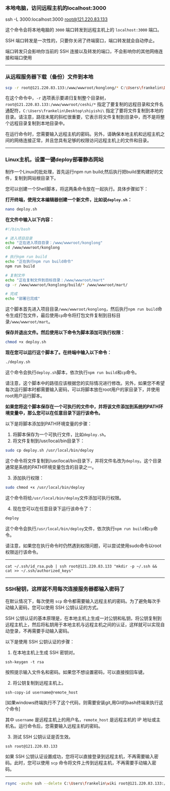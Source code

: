 ### 本地电脑，访问远程主机的localhost:3000

ssh -L 3000:localhost:3000 root@121.220.83.133

这个命令会将本地电脑的 `3000` 端口转发到远程主机上的 `localhost:3000` 端口。

SSH 端口转发是一次性的，只要你关闭了终端窗口，端口转发就会自动停止。

端口转发只会影响你当前的 SSH 连接以及转发的端口，不会影响你的其他网络连接和端口使用


---


### 从远程服务器下载（备份）文件到本地

```bash
scp -r root@121.220.83.133:/www/wwwroot/konglong/* C:\Users\frankelin\Desktop\shiyishi\
```

在这个命令中，`-r` 选项表示要递归复制整个目录树，`root@121.220.83.133:/www/wwwroot/ceshi/*` 指定了要复制的远程目录和文件名通配符，`C:\Users\frankelin\Desktop\shiyishi\` 指定了要将文件复制到本地的目录。请注意，路径末尾的斜杠很重要，它表示将文件复制到目录中，而不是将整个远程目录复制到本地目录中。

在运行命令时，您需要输入远程主机的密码。另外，请确保本地主机和远程主机之间的网络连接正常，并且您具有足够的权限访问远程主机上的文件和目录。

---

### Linux主机，设置一键deploy部署静态网站

制作一个Linux的批处理，首先运行npm run build;然后执行把build里构建好的文件，复制到网站根目录下。

您可以创建一个Shell脚本，将这两条命令放在一起执行。具体步骤如下：

**打开终端，使用文本编辑器创建一个新文件，比如说`deploy.sh`：**

```bash
nano deploy.sh
```

**在文件中输入以下内容：**

```bash
#!/bin/bash

# 进入项目目录
echo "正在进入项目目录：/www/wwwroot/konglong"
cd /www/wwwroot/konglong

# 执行npm run build
echo "正在执行npm run build命令"
npm run build

# 复制文件
echo "正在复制文件到目标目录：/www/wwwroot/mart"
cp -r /www/wwwroot/konglong/build/* /www/wwwroot/mart/

# 完成
echo "部署已完成"
```

这个脚本首先进入项目目录`/www/wwwroot/konglong`，然后执行`npm run build`命令生成打包文件，最后使用`cp`命令将打包文件复制到目标目录`/www/wwwroot/mart`。

**保存并退出文件。然后使用以下命令为脚本添加可执行权限：**

```bash
chmod +x deploy.sh
```

**现在您可以运行这个脚本了。在终端中输入以下命令：**

```bash
./deploy.sh
```

这个命令会执行`deploy.sh`脚本，依次执行`npm run build`和`cp`命令。

请注意，这个脚本中的路径应该根据您的实际情况进行修改。另外，如果您不希望每次运行脚本时都需要输入密码，可以将脚本放在root用户的家目录下，并使用root用户运行脚本。

**如果您将这个脚本保存在一个可执行的文件中，并将该文件添加到系统的PATH环境变量中，那么您可以在任意目录下运行该命令。**

以下是将脚本添加到PATH环境变量的步骤：

1. 将脚本保存为一个可执行文件，比如`deploy.sh`。
2. 将文件复制到/usr/local/bin目录下：

```bash
sudo cp deploy.sh /usr/local/bin/deploy
```

这个命令将文件复制到/usr/local/bin目录下，并将文件名改为`deploy`。这个目录通常是系统的PATH环境变量包含的目录之一。

3. 添加执行权限：

```bash
sudo chmod +x /usr/local/bin/deploy
```

这个命令将给`/usr/local/bin/deploy`文件添加可执行权限。

4. 现在您可以在任意目录下运行该命令了：

```bash
deploy
```

这个命令会执行`/usr/local/bin/deploy`文件，依次执行`npm run build`和`cp`命令。

请注意，如果您在执行命令时仍然遇到权限问题，可以尝试使用sudo命令以root权限运行该命令。

---

```
cat ~/.ssh/id_rsa.pub | ssh root@121.220.83.133 "mkdir -p ~/.ssh && cat >> ~/.ssh/authorized_keys"
```

---

### SSH秘钥，这样就不用每次连接服务器都输入密码了

在默认情况下，每次使用 `scp` 命令都需要输入远程主机的密码。为了避免每次手动输入密码，您可以使用 SSH 公钥认证的方式。

SSH 公钥认证的基本原理是，在本地主机上生成一对公钥和私钥，将公钥复制到远程主机上，然后将私钥用于本地主机与远程主机之间的认证，这样就可以实现自动登录，不再需要手动输入密码。

以下是使用 SSH 公钥认证的步骤：

1. 在本地主机上生成 SSH 密钥对。

```
ssh-keygen -t rsa
```

按照提示输入文件名和密码。如果您不想设置密码，可以直接按回车键。

2. 将公钥复制到远程主机上。

```
ssh-copy-id username@remote_host
```

[如果windows终端执行不了这个代码，则需要安装git,用Git的bash终端来执行这个命令]

其中 `username` 是远程主机上的用户名，`remote_host` 是远程主机的 IP 地址或主机名。运行命令后，您需要输入远程主机的密码。

3. 测试 SSH 公钥认证是否生效。

```
ssh root@121.220.83.133
```

如果 SSH 公钥认证设置成功，您将可以直接登录到远程主机，不再需要输入密码。此时，您可以使用 `scp` 命令将文件上传到远程主机，不再需要手动输入密码。

---

```bash
rsync -avzhe ssh --delete C:\Users\frankelin\wiki root@121.220.83.133:/www/wwwroot/konglong
```

